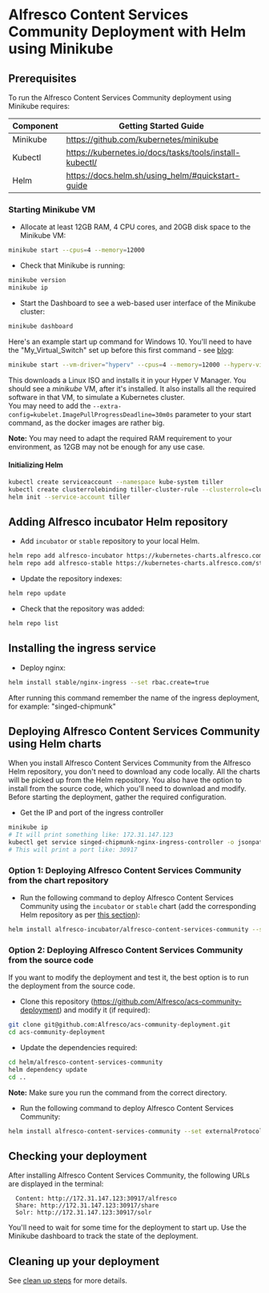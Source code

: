 # Alfresco Content Services Community Deployment with Helm using Minikube

## Prerequisites

To run the Alfresco Content Services Community deployment using Minikube requires:

| Component   | Getting Started Guide |
| ------------| --------------------- |
| Minikube    | https://github.com/kubernetes/minikube |
| Kubectl     | https://kubernetes.io/docs/tasks/tools/install-kubectl/ |
| Helm        | https://docs.helm.sh/using_helm/#quickstart-guide |

### Starting Minikube VM

* Allocate at least 12GB RAM, 4 CPU cores, and 20GB disk space to the Minikube VM:
```bash
minikube start --cpus=4 --memory=12000
```
* Check that Minikube is running:
```bash
minikube version
minikube ip
```
* Start the Dashboard to see a web-based user interface of the Minikube cluster:
```bash
minikube dashboard
```

Here's an example start up command for Windows 10. You'll need to have the "My_Virtual_Switch" set up before this first command - see [blog](https://blogs.msdn.microsoft.com/wasimbloch/2017/01/23/setting-up-kubernetes-on-windows10-laptop-with-minikube/):
```bash
minikube start --vm-driver="hyperv" --cpus=4 --memory=12000 --hyperv-virtual-switch="My_Virtual_Switch" --v=7 --alsologtostderr
```
This downloads a Linux ISO and installs it in your Hyper V Manager. You should see a _minikube_ VM, after it's installed. It also installs all the required software in that VM, to simulate a Kubernetes cluster.  
You may need to add the ```--extra-config=kubelet.ImagePullProgressDeadline=30m0s``` parameter to your start command, as the docker images are rather big.

**Note:** You may need to adapt the required RAM requirement to your environment, as 12GB may not be enough for any use case.

#### Initializing Helm

```bash
kubectl create serviceaccount --namespace kube-system tiller
kubectl create clusterrolebinding tiller-cluster-rule --clusterrole=cluster-admin --serviceaccount=kube-system:tiller
helm init --service-account tiller
```

## Adding Alfresco incubator Helm repository

* Add `incubator` or `stable` repository to your local Helm.
```bash
helm repo add alfresco-incubator https://kubernetes-charts.alfresco.com/incubator
helm repo add alfresco-stable https://kubernetes-charts.alfresco.com/stable
```

* Update the repository indexes:
```bash
helm repo update
```

* Check that the repository was added:
```bash
helm repo list
```

## Installing the ingress service

* Deploy nginx:
```bash
helm install stable/nginx-ingress --set rbac.create=true
```

After running this command remember the name of the ingress deployment, for example: "singed-chipmunk"


## Deploying Alfresco Content Services Community using Helm charts

When you install Alfresco Content Services Community from the Alfresco Helm repository, you don't need to download any code locally. All the charts will be picked up from the Helm repository.  You also have the option to install from the source code, which you'll need to download and modify.  Before starting the deployment, gather the required configuration.

* Get the IP and port of the ingress controller
```bash
minikube ip
# It will print something like: 172.31.147.123
kubectl get service singed-chipmunk-nginx-ingress-controller -o jsonpath={.spec.ports[0].nodePort}
# This will print a port like: 30917
```

### Option 1: Deploying Alfresco Content Services Community from the chart repository

* Run the following command to deploy Alfresco Content Services Community using the `incubator` or `stable` chart (add the corresponding Helm repository as per [this section](#adding-alfresco-incubator-helm-repository)):
```bash
helm install alfresco-incubator/alfresco-content-services-community --set externalProtocol="http" --set externalHost="172.31.147.123" --set externalPort="30917"
```

### Option 2: Deploying Alfresco Content Services Community from the source code

If you want to modify the deployment and test it, the best option is to run the deployment from the source code.

* Clone this repository (https://github.com/Alfresco/acs-community-deployment) and modify it (if required):
```bash
git clone git@github.com:Alfresco/acs-community-deployment.git
cd acs-community-deployment
```
* Update the dependencies required:
```bash
cd helm/alfresco-content-services-community
helm dependency update
cd ..
```
**Note:** Make sure you run the command from the correct directory.

* Run the following command to deploy Alfresco Content Services Community:
```bash
helm install alfresco-content-services-community --set externalProtocol="http" --set externalHost="172.31.147.123" --set externalPort="30917"
```

## Checking your deployment

After installing Alfresco Content Services Community, the following URLs are displayed in the terminal:
```
  Content: http://172.31.147.123:30917/alfresco
  Share: http://172.31.147.123:30917/share
  Solr: http://172.31.147.123:30917/solr
```
You'll need to wait for some time for the deployment to start up. Use the Minikube dashboard to track the state of the deployment.

## Cleaning up your deployment

See [clean up steps](helm-deployment-aws_kops.md#cleaning-up-your-deployment) for more details.
